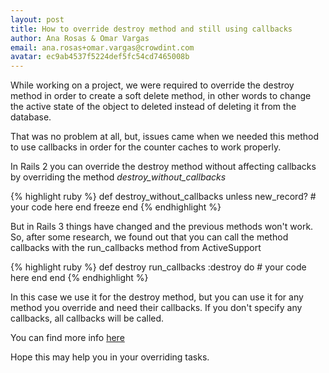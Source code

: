 ```yaml
---
layout: post
title: How to override destroy method and still using callbacks 
author: Ana Rosas & Omar Vargas
email: ana.rosas+omar.vargas@crowdint.com
avatar: ec9ab4537f5224def5fc54cd7465008b
---
```

While working on a project, we were required to override the
destroy method in order to create a soft delete method, in other words
to change the active state of the object to deleted instead of deleting
it from the database.

That was no problem at all, but, issues came when we needed this method to use
callbacks in order for the counter caches to work properly.

In Rails 2 you can override the destroy method without affecting callbacks
by overriding the method *destroy_without_callbacks*

{% highlight ruby %}
  def destroy_without_callbacks
    unless new_record?
      # your code here
    end
    freeze
  end
{% endhighlight %}

But in Rails 3 things have changed and the previous methods won't
work. So, after some research, we found out that you can call the method
callbacks with the run_callbacks method from ActiveSupport

{% highlight ruby %}
    def destroy
      run_callbacks :destroy do
        # your code here
      end
    end
{% endhighlight %}

In this case we use it for the destroy method, but you can use it for
any method you override and need their callbacks. If you don't specify
any callbacks, all callbacks will be called.

You can find more info
[here](http://api.rubyonrails.org/classes/ActiveSupport/Callbacks.html)

Hope this may help you in your overriding tasks.
